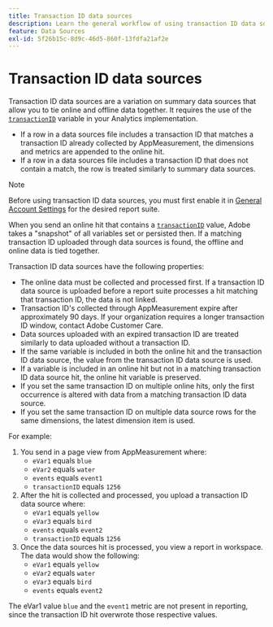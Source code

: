 ```yaml
---
title: Transaction ID data sources
description: Learn the general workflow of using transaction ID data sources.
feature: Data Sources
exl-id: 5f26b15c-8d9c-46d5-860f-13fdfa21af2e
---
```

# Transaction ID data sources

Transaction ID data sources are a variation on summary data sources that allow you to tie online and offline data together. It requires the use of the [`transactionID`](/help/implement/vars/page-vars/transactionid.md) variable in your Analytics implementation.

* If a row in a data sources file includes a transaction ID that matches a transaction ID already collected by AppMeasurement, the dimensions and metrics are appended to the online hit.
* If a row in a data sources file includes a transaction ID that does not contain a match, the row is treated similarly to summary data sources.

>[!NOTE]
>
>Before using transaction ID data sources, you must first enable it in [General Account Settings](/help/admin/admin/c-manage-report-suites/c-edit-report-suites/general/general-acct-settings-admin.md) for the desired report suite.

When you send an online hit that contains a [`transactionID`](/help/implement/vars/page-vars/transactionid.md) value, Adobe takes a "snapshot" of all variables set or persisted then. If a matching transaction ID uploaded through data sources is found, the offline and online data is tied together.

Transaction ID data sources have the following properties:

* The online data must be collected and processed first. If a transaction ID data source is uploaded before a report suite processes a hit matching that transaction ID, the data is not linked.
* Transaction ID's collected through AppMeasurement expire after approximately 90 days. If your organization requires a longer transaction ID window, contact Adobe Customer Care.
* Data sources uploaded with an expired transaction ID are treated similarly to data uploaded without a transaction ID.
* If the same variable is included in both the online hit and the transaction ID data source, the value from the transaction ID data source is used.
* If a variable is included in an online hit but not in a matching transaction ID data source hit, the online hit variable is preserved.
* If you set the same transaction ID on multiple online hits, only the first occurrence is altered with data from a matching transaction ID data source.
* If you set the same transaction ID on multiple data source rows for the same dimensions, the latest dimension item is used.

For example:

1. You send in a page view from AppMeasurement where:
   * `eVar1` equals `blue`
   * `eVar2` equals `water`
   * `events` equals `event1`
   * `transactionID` equals `1256`
2. After the hit is collected and processed, you upload a transaction ID data source where:
   * `eVar1` equals `yellow`
   * `eVar3` equals `bird`
   * `events` equals `event2`
   * `transactionID` equals `1256`
3. Once the data sources hit is processed, you view a report in workspace. The data would show the following:
   * `eVar1` equals `yellow`
   * `eVar2` equals `water`
   * `eVar3` equals `bird`
   * `events` equals `event2`

The eVar1 value `blue` and the `event1` metric are not present in reporting, since the transaction ID hit overwrote those respective values.
